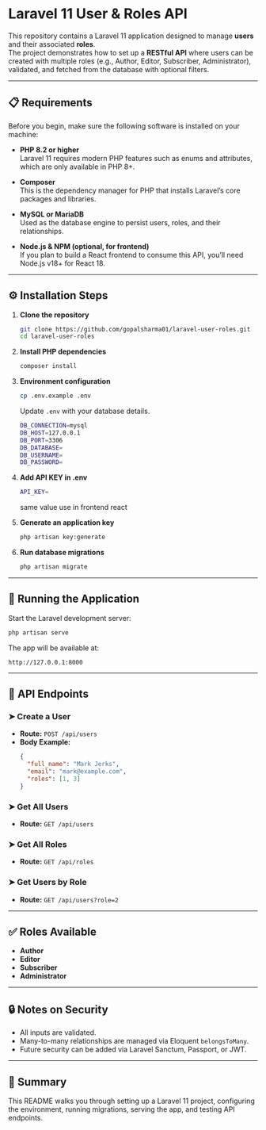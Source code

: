 # Laravel 11 User & Roles API

This repository contains a Laravel 11 application designed to manage **users** and their associated **roles**.  
The project demonstrates how to set up a **RESTful API** where users can be created with multiple roles (e.g., Author, Editor, Subscriber, Administrator), validated, and fetched from the database with optional filters.

---

## 📋 Requirements

Before you begin, make sure the following software is installed on your machine:

- **PHP 8.2 or higher**  
  Laravel 11 requires modern PHP features such as enums and attributes, which are only available in PHP 8+.  

- **Composer**  
  This is the dependency manager for PHP that installs Laravel’s core packages and libraries.  

- **MySQL or MariaDB**  
  Used as the database engine to persist users, roles, and their relationships.  

- **Node.js & NPM (optional, for frontend)**  
  If you plan to build a React frontend to consume this API, you’ll need Node.js v18+ for React 18.  

---

## ⚙️ Installation Steps

1. **Clone the repository**  
   ```bash
   git clone https://github.com/gopalsharma01/laravel-user-roles.git
   cd laravel-user-roles
   ```

2. **Install PHP dependencies**  
   ```bash
   composer install
   ```

3. **Environment configuration**  
   ```bash
   cp .env.example .env
   ```
   Update `.env` with your database details.

   ```bash
   DB_CONNECTION=mysql
   DB_HOST=127.0.0.1
   DB_PORT=3306
   DB_DATABASE=
   DB_USERNAME=
   DB_PASSWORD=
   ```

4. **Add API KEY in .env**
   ```bash
   API_KEY=
   ```
   same value use in frontend react

5. **Generate an application key**  
   ```bash
   php artisan key:generate
   ```

6. **Run database migrations**  
   ```bash
   php artisan migrate
   ```

---

## 🚀 Running the Application

Start the Laravel development server:  
```bash
php artisan serve
```

The app will be available at:  
```
http://127.0.0.1:8000
```

---

## 📌 API Endpoints

### ➤ Create a User
- **Route:** `POST /api/users`  
- **Body Example:**
  ```json
  {
    "full_name": "Mark Jerks",
    "email": "mark@example.com",
    "roles": [1, 3]
  }
  ```

### ➤ Get All Users
- **Route:** `GET /api/users`  

### ➤ Get All Roles
- **Route:** `GET /api/roles`  

### ➤ Get Users by Role
- **Route:** `GET /api/users?role=2`  

---

## ✅ Roles Available

- **Author**  
- **Editor**  
- **Subscriber**  
- **Administrator**  

---

## 🔒 Notes on Security

- All inputs are validated.  
- Many-to-many relationships are managed via Eloquent `belongsToMany`.  
- Future security can be added via Laravel Sanctum, Passport, or JWT.  

---

## 🏁 Summary

This README walks you through setting up a Laravel 11 project, configuring the environment, running migrations, serving the app, and testing API endpoints.
